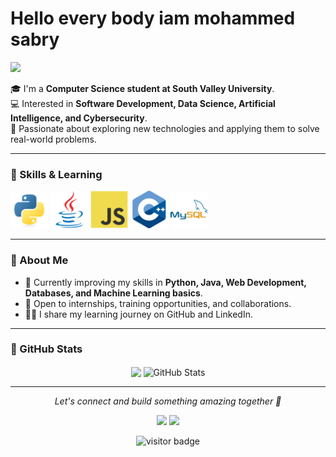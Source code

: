 # Hello every body iam mohammed sabry

![](https://github.com/halfrost/halfrost/blob/master/icons/header_1.png)

🎓 I'm a **Computer Science student at South Valley University**.  
💻 Interested in **Software Development, Data Science, Artificial Intelligence, and Cybersecurity**.  
🚀 Passionate about exploring new technologies and applying them to solve real-world problems.  

---

### 🔹 Skills & Learning  

<p float="left">
  <img src="https://raw.githubusercontent.com/devicons/devicon/master/icons/python/python-original.svg" width="60" height="60"/>
  <img src="https://raw.githubusercontent.com/devicons/devicon/master/icons/java/java-original.svg" width="60" height="60"/>
  <img src="https://raw.githubusercontent.com/devicons/devicon/master/icons/javascript/javascript-original.svg" width="60" height="60"/>
  <img src="https://raw.githubusercontent.com/devicons/devicon/master/icons/cplusplus/cplusplus-original.svg" width="60" height="60"/>
  <img src="https://raw.githubusercontent.com/devicons/devicon/master/icons/mysql/mysql-original-wordmark.svg" width="60" height="60"/>
</p>

---

### 🔹 About Me
* 🌱 Currently improving my skills in **Python, Java, Web Development, Databases, and Machine Learning basics**.  
* 🤝 Open to internships, training opportunities, and collaborations.  
* ✍🏻 I share my learning journey on GitHub and LinkedIn.  

---

### 🔹 GitHub Stats  

<p align="center">
<img align="center" src="https://github-readme-stats.vercel.app/api/top-langs/?username=YOUR_USERNAME&hide_langs_below=1&theme=default&line_height=27&layout=compact" />
<img align="center" src="https://github-readme-stats.vercel.app/api?username=YOUR_USERNAME&show_icons=true&count_private=true&include_all_commits=true&line_height=21" alt="GitHub Stats" />
</p>

---

<p align="center">
  <i>Let's connect and build something amazing together 🚀</i>
</p>

<p align="center">
<a href="https://www.linkedin.com/"><img src="https://img.icons8.com/material-outlined/30/000000/linkedin.png"/></a>
<a href="https://github.com/"><img src="https://img.icons8.com/material-outlined/30/000000/github.png"/></a>
</p>

<p  align="center">
<img src="https://visitor-badge.laobi.icu/badge?page_id=YOUR_USERNAME.YOUR_USERNAME" alt="visitor badge"/>       
</p>
